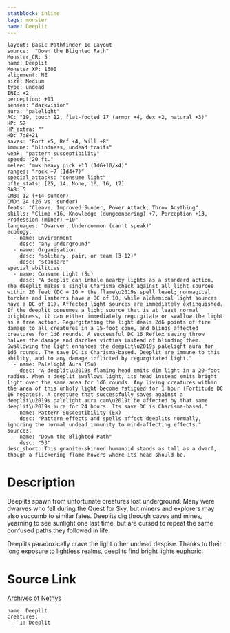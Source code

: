 ```yaml
---
statblock: inline
tags: monster
name: Deeplit
---
```

```statblock
layout: Basic Pathfinder 1e Layout
source:  "Down the Blighted Path"
Monster_CR: 5
name: Deeplit
Monster_XP: 1600
alignment: NE
size: Medium
type: undead
INI: +2
perception: +13
senses: "darkvision"
aura: "palelight"
AC: "19, touch 12, flat-footed 17 (armor +4, dex +2, natural +3)"
HP: 52
HP_extra: ""
HD: 7d8+21
saves: "Fort +5, Ref +4, Will +8"
immune: "blindness, undead traits"
weak: "pattern susceptibility"
speed: "20 ft."
melee: "mwk heavy pick +13 (1d6+10/×4)"
ranged: "rock +7 (1d4+7)"
special_attacks: "consume light"
pf1e_stats: [25, 14, None, 10, 16, 17]
BAB: 5
CMB: 12 (+14 sunder)
CMD: 24 (26 vs. sunder)
feats: "Cleave, Improved Sunder, Power Attack, Throw Anything"
skills: "Climb +16, Knowledge (dungeoneering) +7, Perception +13, Profession (miner) +10"
languages: "Dwarven, Undercommon (can’t speak)"
ecology:
  - name: Environment
    desc: "any underground"
  - name: Organisation
    desc: "solitary, pair, or team (3-12)"
    desc: "standard"
special_abilities:
  - name: Consume Light (Su)
    desc: "A deeplit can inhale nearby lights as a standard action. The deeplit makes a single Charisma check against all light sources within 20 feet (DC = 10 + the flame\u2019s spell level; nonmagical torches and lanterns have a DC of 10, while alchemical light sources have a DC of 11). Affected light sources are immediately extinguished. If the deeplit consumes a light source that is at least normal brightness, it can either immediately regurgitate or swallow the light as a free action. Regurgitating the light deals 2d6 points of fire damage to all creatures in a 15-foot cone, and blinds affected creatures for 1d6 rounds. A successful DC 16 Reflex saving throw halves the damage and dazzles victims instead of blinding them. Swallowing the light enhances the deeplit\u2019s palelight aura for 1d6 rounds. The save DC is Charisma-based. Deeplit are immune to this ability, and to any damage inflicted by regurgitated light."
  - name: Palelight Aura (Su)
    desc: "A deeplit\u2019s flaming head emits dim light in a 20-foot radius. When a deeplit swallows light, its head instead emits bright light over the same area for 1d6 rounds. Any living creatures within the area of this unholy light become fatigued for 1 hour (Fortitude DC 16 negates). A creature that successfully saves against a deeplit\u2019s palelight aura can\u2019t be affected by that same deeplit\u2019s aura for 24 hours. Its save DC is Charisma-based."
  - name: Pattern Susceptibility (Ex)
    desc: "Pattern effects and spells affect deeplits normally, ignoring the normal undead immunity to mind-affecting effects."
sources:
  - name: "Down the Blighted Path"
    desc: "53"
desc_short: This granite-skinned humanoid stands as tall as a dwarf, though a flickering flame hovers where its head should be.
```
# Description
Deeplits spawn from unfortunate creatures lost underground. Many were dwarves who fell during the Quest for Sky, but miners and explorers may also succumb to similar fates. Deeplits dig through caves and mines, yearning to see sunlight one last time, but are cursed to repeat the same confused paths they followed in life.

Deeplits paradoxically crave the light other undead despise. Thanks to their long exposure to lightless realms, deeplits find bright lights euphoric.
# Source Link
[Archives of Nethys](https://aonprd.com/MonsterDisplay.aspx?ItemName=Deeplit)
```encounter-table
name: Deeplit
creatures:
  - 1: Deeplit
```
